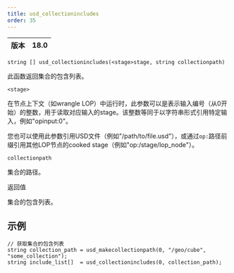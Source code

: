 ```yaml
---
title: usd_collectionincludes
order: 35
---
```


| 版本 | 18.0 |
| --- | --- |

`string [] usd_collectionincludes(<stage>stage, string collectionpath)`

此函数返回集合的包含列表。

`<stage>`

在节点上下文（如wrangle LOP）中运行时，此参数可以是表示输入编号（从0开始）的整数，用于读取对应输入的stage。该整数等同于以字符串形式引用特定输入，例如"opinput:0"。

您也可以使用此参数引用USD文件（例如"/path/to/file.usd"），或通过`op:`路径前缀引用其他LOP节点的cooked stage（例如"op:/stage/lop_node"）。

`collectionpath`

集合的路径。

返回值

集合的包含列表。

## 示例

```vex
// 获取集合的包含列表
string collection_path = usd_makecollectionpath(0, "/geo/cube", "some_collection");
string include_list[]  = usd_collectionincludes(0, collection_path);

```
